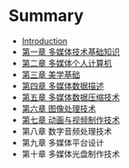 # Summary

* [Introduction](README.md)
* [第一章 多媒体技术基础知识](chapter1.md)
* [第二章 多媒体个人计算机](chapter2.md)
* [第三章 美学基础](chapter3.md)
* [第四章 多媒体数据描述](chapter4.md)
* [第五章 多媒体数据压缩技术](chapter5.md)
* [第六章 图像处理技术](chapter6.md)
* [第七章 动画与视频制作技术](chapter7.md)
* 第八章 数字音频处理技术
* 第九章 多媒体平台设计
* 第十章 多媒体光盘制作技术

